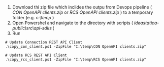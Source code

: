 1. Download thi zip file which inclides the outpu from Devops pipeline ( _CON OpenAPI clients.zip_ or _RCS OpenAPI clients.zip_ ) to a temporary folder (e.g. _c:\temp_ )
2. Open Powershel and navigate to the directory with scripts ( _ideastatica-public\src\api-sdks_ )
3. Run

```
# Update Connection REST API Client
.\copy_con_client.ps1 -ZipFile "C:\temp\CON OpenAPI clients.zip"

# Update RCS REST API Client
.\copy_rcs_client.ps1 -ZipFile "C:\temp\RCS OpenAPI clients.zip"
```
